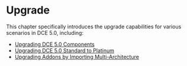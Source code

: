 # Upgrade

This chapter specifically introduces the upgrade capabilities for various scenarios in DCE 5.0, including:

- [Upgrading DCE 5.0 Components](./upgrade.md)
- [Upgrading DCE 5.0 Standard to Platinum](./evolve.md)
- [Upgrading Addons by Importing Multi-Architecture](../kpanda/user-guide/helm/multi-archi-helm.md)
